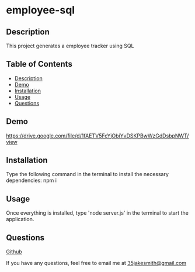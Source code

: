 # employee-sql
    
  ## Description
    
  This project generates a employee tracker using SQL
    
   ## Table of Contents
   * [Description](#description)
   * [Demo](#demo)
   * [Installation](#installation)
   * [Usage](#usage)
   * [Questions](questions)

   ## Demo
   
   https://drive.google.com/file/d/1fAETV5FcYjObiYvDSKPBwWzGdDsbpNWT/view
    
   ## Installation
    
   Type the following command in the terminal to install the necessary dependencies: npm i
    
   ## Usage
    
   Once everything is installed, type 'node server.js' in the terminal to start the application.
    
   ## Questions
    
   [Github](https://github.com/35jakesmith)
    
   If you have any questions, feel free to email me at [35jakesmith@gmail.com](mailto:35jakesmith@gmail.com)

